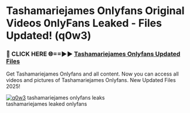 # Tashamariejames Onlyfans Original Videos 0nlyFans Leaked - Files Updated! (q0w3)

<h3>🔴 CLICK HERE 🌐==►► <a href="https://tinyurl.com/ms9xzufz" rel="nofollow">Tashamariejames Onlyfans Updated Files</a></h3>

Get Tashamariejames Onlyfans and all content. Now you can access all videos and pictures of Tashamariejames Onlyfans. New Updated Files 2025!

[![q0w3](https://i.imgur.com/ppqm5kG.gif)](https://tinyurl.com/ms9xzufz)
tashamariejames onlyfans leaks<br>
tashamariejames leaked onlyfans